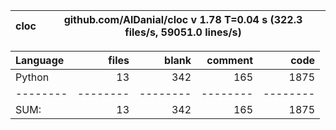 cloc|github.com/AlDanial/cloc v 1.78  T=0.04 s (322.3 files/s, 59051.0 lines/s)
--- | ---

Language|files|blank|comment|code
:-------|-------:|-------:|-------:|-------:
Python|13|342|165|1875
--------|--------|--------|--------|--------
SUM:|13|342|165|1875

